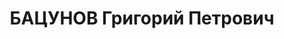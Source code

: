---
title: БАЦУНОВ Григорий Петрович
description: 'Род. в 1904, Челябинская обл., Уваровский р-н, с. Уварово, русский.
  Проживал: Челябинская обл., г. Челябинск. Тракторозаводский районый Совет ОСОАВИАХИМ,
  председатель

  Арестован 04.09.1937. Приговор: 28.12.1937 – ВМН'
---